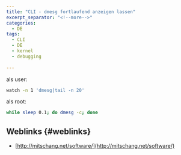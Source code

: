 ```yaml
---
title: "CLI - dmesg fortlaufend anzeigen lassen"
excerpt_separator: "<!--more-->"
categories:
  - DE
tags:
  - CLI
  - DE
  - kernel
  - debugging
  
---
```



als user:

```bash
watch -n 1 'dmesg|tail -n 20'
```

als root:

```bash
while sleep 0.1; do dmesg -c; done
```

## Weblinks {#weblinks}

* [http://mitschang.net/software/](http://mitschang.net/software/)



